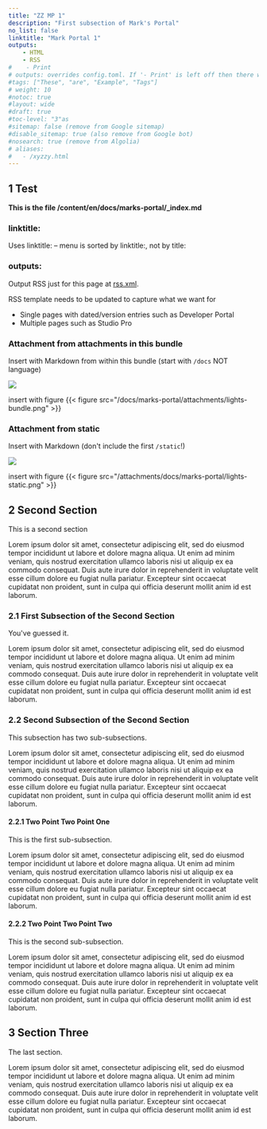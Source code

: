 ```yaml
---
title: "ZZ MP 1"
description: "First subsection of Mark's Portal" 
no_list: false
linktitle: "Mark Portal 1"
outputs:
    - HTML
    - RSS
#    - Print
# outputs: overrides config.toml. If '- Print' is left off then there will be no printed version produced
#tags: ["These", "are", "Example", "Tags"]
# weight: 10
#notoc: true
#layout: wide
#draft: true
#toc-level: "3"as
#sitemap: false (remove from Google sitemap)
#disable_sitemap: true (also remove from Google bot)
#nosearch: true (remove from Algolia)
# aliases:
#   - /xyzzy.html
---
```


## 1 Test

**This is the file /content/en/docs/marks-portal/_index.md**

### linktitle:

Uses linktitle: – menu is sorted by linktitle:, not by title:

### outputs:

Output RSS just for this page at [rss.xml](rss.xml).

RSS template needs to be updated to capture what we want for
* Single pages with dated/version entries such as Developer Portal
* Multiple pages such as Studio Pro

### Attachment from attachments in this bundle

Insert with Markdown from within this bundle (start with `/docs` NOT language)

![](/docs/marks-portal/attachments/lights-bundle.png)

insert with figure {{< figure src="/docs/marks-portal/attachments/lights-bundle.png" >}}

### Attachment from static

Insert with Markdown (don't include the first `/static`!)

![](/attachments/docs/marks-portal/lights-static.png)

insert with figure {{< figure src="/attachments/docs/marks-portal/lights-static.png" >}}

## 2 Second Section

This is a second section

Lorem ipsum dolor sit amet, consectetur adipiscing elit, sed do eiusmod tempor incididunt ut labore et dolore magna aliqua. Ut enim ad minim veniam, quis nostrud exercitation ullamco laboris nisi ut aliquip ex ea commodo consequat. Duis aute irure dolor in reprehenderit in voluptate velit esse cillum dolore eu fugiat nulla pariatur. Excepteur sint occaecat cupidatat non proident, sunt in culpa qui officia deserunt mollit anim id est laborum.

### 2.1 First Subsection of the Second Section

You've guessed it.


Lorem ipsum dolor sit amet, consectetur adipiscing elit, sed do eiusmod tempor incididunt ut labore et dolore magna aliqua. Ut enim ad minim veniam, quis nostrud exercitation ullamco laboris nisi ut aliquip ex ea commodo consequat. Duis aute irure dolor in reprehenderit in voluptate velit esse cillum dolore eu fugiat nulla pariatur. Excepteur sint occaecat cupidatat non proident, sunt in culpa qui officia deserunt mollit anim id est laborum.

### 2.2 Second Subsection of the Second Section

This subsection has two sub-subsections.


Lorem ipsum dolor sit amet, consectetur adipiscing elit, sed do eiusmod tempor incididunt ut labore et dolore magna aliqua. Ut enim ad minim veniam, quis nostrud exercitation ullamco laboris nisi ut aliquip ex ea commodo consequat. Duis aute irure dolor in reprehenderit in voluptate velit esse cillum dolore eu fugiat nulla pariatur. Excepteur sint occaecat cupidatat non proident, sunt in culpa qui officia deserunt mollit anim id est laborum.

#### 2.2.1 Two Point Two Point One

This is the first sub-subsection.


Lorem ipsum dolor sit amet, consectetur adipiscing elit, sed do eiusmod tempor incididunt ut labore et dolore magna aliqua. Ut enim ad minim veniam, quis nostrud exercitation ullamco laboris nisi ut aliquip ex ea commodo consequat. Duis aute irure dolor in reprehenderit in voluptate velit esse cillum dolore eu fugiat nulla pariatur. Excepteur sint occaecat cupidatat non proident, sunt in culpa qui officia deserunt mollit anim id est laborum.

#### 2.2.2 Two Point Two Point Two

This is the second sub-subsection.


Lorem ipsum dolor sit amet, consectetur adipiscing elit, sed do eiusmod tempor incididunt ut labore et dolore magna aliqua. Ut enim ad minim veniam, quis nostrud exercitation ullamco laboris nisi ut aliquip ex ea commodo consequat. Duis aute irure dolor in reprehenderit in voluptate velit esse cillum dolore eu fugiat nulla pariatur. Excepteur sint occaecat cupidatat non proident, sunt in culpa qui officia deserunt mollit anim id est laborum.

## 3 Section Three

The last section.


Lorem ipsum dolor sit amet, consectetur adipiscing elit, sed do eiusmod tempor incididunt ut labore et dolore magna aliqua. Ut enim ad minim veniam, quis nostrud exercitation ullamco laboris nisi ut aliquip ex ea commodo consequat. Duis aute irure dolor in reprehenderit in voluptate velit esse cillum dolore eu fugiat nulla pariatur. Excepteur sint occaecat cupidatat non proident, sunt in culpa qui officia deserunt mollit anim id est laborum.
